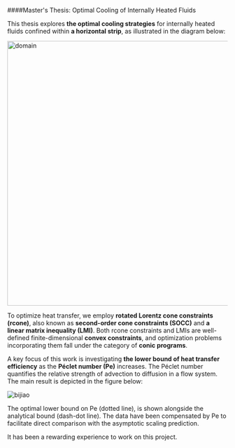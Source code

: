 ####Master's Thesis: Optimal Cooling of Internally Heated Fluids

This thesis explores **the optimal cooling strategies** for internally heated fluids confined within **a horizontal strip**, as illustrated in the diagram below:

<img width="604" alt="domain" src="https://github.com/user-attachments/assets/bd1dadbc-07e2-4ee6-ad2d-d1f8126b1d3d" />

To optimize heat transfer, we employ **rotated Lorentz cone constraints (rcone)**, also known as **second-order cone constraints (SOCC)** and **a linear matrix inequality (LMI)**. Both rcone constraints and LMIs are well-defined finite-dimensional **convex constraints**, and optimization problems incorporating them fall under the category of **conic programs**.

A key focus of this work is investigating **the lower bound of heat transfer efficiency** as the **Péclet number (Pe)** increases. The Péclet number quantifies the relative strength of advection to diffusion in a flow system. The main result is depicted in the figure below:

![bijiao](https://github.com/user-attachments/assets/1c807898-13c0-4fbe-ab73-36e24c312da7)

The optimal lower bound on Pe (dotted line), is shown alongside the analytical bound (dash-dot line). The data have been compensated by Pe to facilitate direct comparison with the asymptotic scaling prediction.

It has been a rewarding experience to work on this project.
